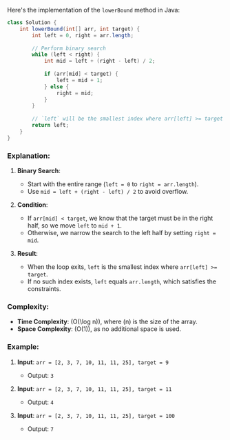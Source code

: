 Here's the implementation of the `lowerBound` method in Java:

```java
class Solution {
    int lowerBound(int[] arr, int target) {
        int left = 0, right = arr.length;
        
        // Perform binary search
        while (left < right) {
            int mid = left + (right - left) / 2;
            
            if (arr[mid] < target) {
                left = mid + 1;
            } else {
                right = mid;
            }
        }
        
        // `left` will be the smallest index where arr[left] >= target
        return left;
    }
}
```

### Explanation:
1. **Binary Search**: 
   - Start with the entire range (`left = 0` to `right = arr.length`).
   - Use `mid = left + (right - left) / 2` to avoid overflow.

2. **Condition**:
   - If `arr[mid] < target`, we know that the target must be in the right half, so we move `left` to `mid + 1`.
   - Otherwise, we narrow the search to the left half by setting `right = mid`.

3. **Result**:
   - When the loop exits, `left` is the smallest index where `arr[left] >= target`.
   - If no such index exists, `left` equals `arr.length`, which satisfies the constraints.

### Complexity:
- **Time Complexity**: \(O(\log n)\), where \(n\) is the size of the array.
- **Space Complexity**: \(O(1)\), as no additional space is used.

### Example:
1. **Input**: `arr = [2, 3, 7, 10, 11, 11, 25], target = 9`
   - Output: `3`

2. **Input**: `arr = [2, 3, 7, 10, 11, 11, 25], target = 11`
   - Output: `4`

3. **Input**: `arr = [2, 3, 7, 10, 11, 11, 25], target = 100`
   - Output: `7`